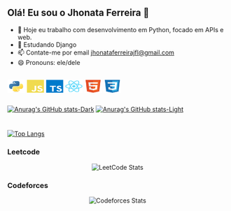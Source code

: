 ## Olá! Eu sou o Jhonata Ferreira 👋

- 🔭 Hoje eu trabalho com desenvolvimento em Python, focado em APIs e web.
- 🌱 Estudando Django
- 📫 Contate-me por email jhonataferreirajfl@gmail.com
- 😄 Pronouns: ele/dele

<div style="display: inline_block"><br>
  <img align="center" alt="Rafa-Python" height="30" width="40" src="https://raw.githubusercontent.com/devicons/devicon/master/icons/python/python-original.svg">
  <img align="center" alt="Rafa-Js" height="30" width="40" src="https://raw.githubusercontent.com/devicons/devicon/master/icons/javascript/javascript-plain.svg">
  <img align="center" alt="Rafa-Ts" height="30" width="40" src="https://raw.githubusercontent.com/devicons/devicon/master/icons/typescript/typescript-plain.svg">
  <img align="center" alt="Rafa-React" height="30" width="40" src="https://raw.githubusercontent.com/devicons/devicon/master/icons/react/react-original.svg">
  <img align="center" alt="Rafa-HTML" height="30" width="40" src="https://raw.githubusercontent.com/devicons/devicon/master/icons/html5/html5-original.svg">
  <img align="center" alt="Rafa-CSS" height="30" width="40" src="https://raw.githubusercontent.com/devicons/devicon/master/icons/css3/css3-original.svg">
</div>

##

[![Anurag's GitHub stats-Dark](https://github-readme-stats.vercel.app/api?username=JhonataFerreiraJFL&show_icons=true&theme=dark#gh-dark-mode-only)](https://github.com/anuraghazra/github-readme-stats#responsive-card-theme#gh-dark-mode-only)
[![Anurag's GitHub stats-Light](https://github-readme-stats.vercel.app/api?username=anuraghazra&show_icons=true&theme=default#gh-light-mode-only)](https://github.com/anuraghazra/github-readme-stats#responsive-card-theme#gh-light-mode-only)
#
[![Top Langs](https://github-readme-stats.vercel.app/api/top-langs/?username=JhonataFerreiraJFL&show_icons=true&theme=dark#gh-dark-mode-only)](https://github.com/JhonataFerreiraJFL/github-readme-stats)

 ### Leetcode
  <div align="center">

  ![LeetCode Stats](https://leetcode.card.workers.dev/YourUsername?theme=auto&font=baloo&extension=null)

  </div>

  ### Codeforces
  <div align="center">

  ![Codeforces Stats](https://codeforces-readme-stats.vercel.app/api/card?username=JhonataFerreiraJFL)

  </div>

